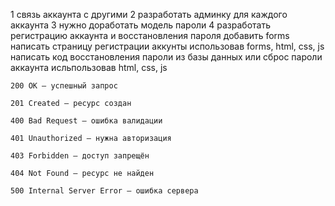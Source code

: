 1 связь аккаунта с другими 
2 разработать админку для каждого аккаунта
3 нужно доработать модель пароли 
4 разработать  регистрацию аккаунта и восстановления пароля
    добавить forms 
    написать страницу регистрации аккунты использовав forms, html, css, js
    написать код восстановления пароли из базы данных или сброс пароли аккаунта 
        исльпользовав html, css, js 

    200 OK – успешный запрос

    201 Created – ресурс создан

    400 Bad Request – ошибка валидации

    401 Unauthorized – нужна авторизация

    403 Forbidden – доступ запрещён

    404 Not Found – ресурс не найден

    500 Internal Server Error – ошибка сервера

